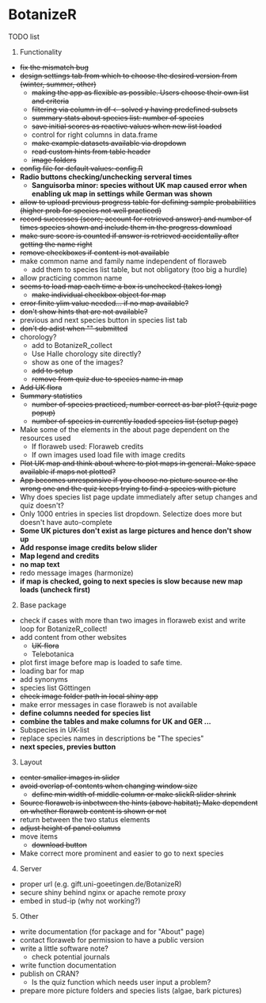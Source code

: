 # BotanizeR

TODO list

1. Functionality
* ~~fix the mismatch bug~~
* ~~design settings tab from which to choose the desired version from (winter, summer, other)~~
  - ~~making the app as flexible as possible. Users choose their own list and criteria~~
  - ~~filtering via column in df <- solved y having predefined subsets~~
  - ~~summary stats about species list: number of species~~
  - ~~save initial scores as reactive values when new list loaded~~
  - control for right columns in data.frame
  - ~~make example datasets available via dropdown~~
  - ~~read custom hints from table header~~
  - ~~image folders~~
* ~~config file for default values: config.R~~
* **Radio buttons checking/unchecking serveral times**
  - **Sanguisorba minor: species without UK map caused error when enabling uk map in settings while German was shown**
* ~~allow to upload previous progress table for defining sample probabilities (higher prob for species not well practiced)~~
* ~~record successes (score; account for retrieved answer) and number of times species shown and include them in the progress download~~
* ~~make sure score is counted if answer is retrieved accidentally after getting the name right~~
* ~~remove checkboxes if content is not available~~
* make common name and family name independent of floraweb
  - add them to species list table, but not obligatory (too big a hurdle)
* allow practicing common name
* ~~seems to load map each time a box is unchecked (takes long)~~
  - ~~make individual checkbox object for map~~
* ~~error finite ylim value needed... if no map available?~~
* ~~don't show hints that are not available?~~
* previous and next species button in species list tab
* ~~don't do adist when "" submitted~~
* chorology?
  - add to BotanizeR_collect
  - Use Halle chorology site directly?
  - show as one of the images?
  - ~~add to setup~~
  - ~~remove from quiz due to species name in map~~
* ~~Add UK flora~~
* ~~Summary statistics~~
  - ~~number of species practiced, number correct as bar plot? (quiz page popup)~~
  - ~~number of species in currently loaded species list (setup page)~~
* Make some of the elements in the about page dependent on the resources used
  - If floraweb used: Floraweb credits
  - If own images used load file with image credits
* ~~Plot UK map and think about where to plot maps in general. Make space available if maps not plotted?~~
* ~~App becomes unresponsive if you choose no picture source or the wrong one and the quiz keeps trying to find a species with picture~~
* Why does species list page update immediately after setup changes and quiz doesn't?
* Only 1000 entries in species list dropdown. Selectize does more but doesn't have auto-complete
* **Some UK pictures don't exist as large pictures and hence don't show up**
* **Add response image credits below slider**
* **Map legend and credits**
* **no map text**
* redo message images (harmonize)
* **if map is checked, going to next species is slow because new map loads (uncheck first)**

2. Base package
* check if cases with more than two images in floraweb exist and write loop for BotanizeR_collect!
* add content from other websites
  - ~~UK-flora~~
  - Telebotanica
* plot first image before map is loaded to safe time.
* loading bar for map
* add synonyms
* species list Göttingen
* ~~check image folder path in local shiny app~~
* make error messages in case floraweb is not available
* **define columns needed for species list**
* **combine the tables and make columns for UK and GER ...**
* Subspecies in UK-list
* replace species names in descriptions be "The species"
* **next species, previes button**

3. Layout
* ~~center smaller images in slider~~
* ~~avoid overlap of contents when changing window size~~
  - ~~define min width of middle column or make slickR slider shrink~~
* ~~Source floraweb is inbetween the hints (above habitat); Make dependent on whether floraweb content is shown or not~~
* return between the two status elements
* ~~adjust height of panel columns~~
* move items
  - ~~download button~~
* Make correct more prominent and easier to go to next species  

4. Server
* proper url (e.g. gift.uni-goeetingen.de/BotanizeR)
* secure shiny behind nginx or apache remote proxy
* embed in stud-ip (why not working?)

5. Other
* write documentation (for package and for "About" page)
* contact floraweb for permission to have a public version
* write a little software note?
  - check potential journals
* write function documentation
* publish on CRAN?
  - Is the quiz function which needs user input a problem?
* prepare more picture folders and species lists (algae, bark pictures)

